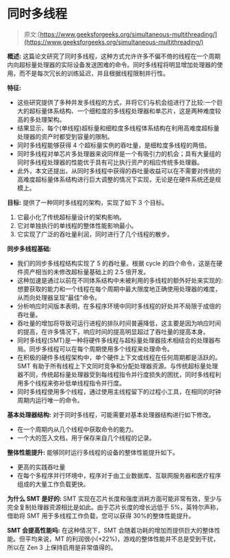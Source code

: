 # 同时多线程

> 原文:[https://www.geeksforgeeks.org/simultaneous-multithreading/](https://www.geeksforgeeks.org/simultaneous-multithreading/)

**概述:**
这篇论文研究了同时多线程，这种方式允许许多不偏不倚的线程在一个周期内向超标量处理器的实际设备发送困难的命令。同时多线程将明显增加处理器的使用，而不是每次冗长的训练延迟，并且根据线程限制并行性。

**特征:**

*   这些研究提供了多种并发多线程的方式，并将它们与机会组进行了比较:一个巨大的超标量体系结构、一个细粒度的多线程处理器和单芯片，这是两种难度较高的多处理架构。
*   结果显示，每个(单线程)超标量和细粒度多线程体系结构在利用高难度超标量处理器的资产时都受到容量的限制。
*   同时多线程能够获得 4 个超标量实例的吞吐量，是细粒度多线程的两倍。
*   同时多线程对单芯片多处理器来说同样是一个有吸引力的机会；具有大量组的同时多线程处理器的性能优于具有可比执行资产的相应传统多处理器。
*   此外，本文还提出，从同时多线程中获得的吞吐量收益可以在不需要对传统的高难度超标量体系结构进行巨大调整的情况下实现，无论是在硬件系统还是规模上。

**目标:**
提供了一种同时多线程的架构，实现了如下 3 个目标。

1.  它最小化了传统超标量设计的架构影响。
2.  它对单独执行的单线程的整体性能影响最小。
3.  它实现了广泛的吞吐量利润，同时进行了几个线程的散步。

**同步多线程基础:**

*   我们的同步多线程结构实现了 5 的吞吐量。根据 cycle 的四个命令，这是在硬件资产相当的未修改超标量基础上的 2.5 倍开发。
*   这种加速是通过以前在不同体系结构中未被利用的多线程的额外好处来实现的:想要获取的能力和一个线程在每个周期中最大限度地正确使用处理器的难度，从而向处理器呈现“最佳”命令。
*   分析响应时间版本表明，在多程序环境中同时多线程的好处并不局限于成倍的吞吐量。
*   吞吐量的增加将导致可运行进程的排队时间普遍降低，这主要是因为响应时间的提高，在许多情况下，响应时间的提高明显超过了吞吐量的提高本身。
*   同时多线程(SMT)是一种将硬件多线程与超标量处理器技术相结合的处理器布局。同步多线程可以在每个周期使用多个线程来处理命令。
*   在积极的硬件多线程架构中，单个硬件上下文或线程在任何周期都是活跃的。SMT 有助于所有线程上下文同时竞争和分配处理器资源。与传统超标量处理器不同，传统超标量处理器受到每线程指令并行度损失的困扰，同时多线程利用多个线程来弥补低单线程指令并行度。
*   同时多线程使用多个线程，通过使用主线程留下的过程小工具，在相同的时钟周期内运行唯一的命令。

**基本处理器结构:**
对于同时多线程，可能需要对基本处理器结构进行如下修改。

*   在一个周期内从几个线程中获取命令的能力。
*   一个大的签入文档，用于保存来自几个线程的记录。

**整体性能提升:**
能够同时运行多线程的设备的整体性能提升如下。

*   更高的实践吞吐量
*   在每个多程序并行环境中，程序对于由工业数据库、互联网服务器和医疗程序组成的大量工作负载更快。

**为什么 SMT 是好的:**
SMT 实现在芯片长度和强度消耗方面可能非常有效，至少与完全复制处理器资源相比是如此。由于芯片长度的增长远低于 5%，英特尔声称，借助将 SMT 用于多线程工作负载，您可以获得 30%的整体性能提升。

**SMT 会提高性能吗:**
在这种情况下，SMT 会随着功耗的增加而提供巨大的整体性能。但平均来说，MT 的利润很小(+22%)，游戏的整体性能并不总是受到干扰，所以在 Zen 3 上保持启用是非常值得的。